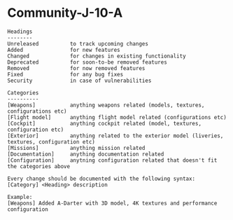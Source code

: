 # Community-J-10-A

	Headings
	--------
	Unreleased			to track upcoming changes
	Added				for new features
	Changed				for changes in existing functionality
	Deprecated			for soon-to-be removed features
	Removed				for now removed features
	Fixed				for any bug fixes
	Security			in case of vulnerabilities
	
	Categories
	----------
	[Weapons]			anything weapons related (models, textures, configurations etc)
	[Flight model]		anything flight model related (configurations etc)
	[Cockpit]			anything cockpit related (model, textures, configuration etc)
	[Exterior]			anything related to the exterior model (liveries, textures, configuration etc)
	[Missions]			anything mission related
	[Documentation]		anything documentation related
	[Configuration]		anytning configuration related that doesn't fit the categories above
	
	Every change should be documented with the following syntax:
	[Category] <Heading> description 
	
	Example:
	[Weapons] Added A-Darter with 3D model, 4K textures and performance configuration

